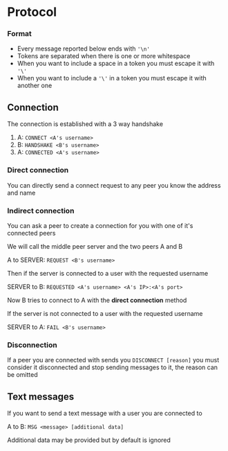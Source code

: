 # Protocol

### Format

- Every message reported below ends with `'\n'`
- Tokens are separated when there is one or more whitespace
- When you want to include a space in a token you must escape it with `'\'`
- When you want to include a `'\'` in a token you must escape it with another one


## Connection

The connection is established with a 3 way handshake

1) A: `CONNECT <A's username>`
2) B: `HANDSHAKE <B's username>`
3) A: `CONNECTED <A's username>`

### Direct connection

You can directly send a connect request to any peer you know the address and name

### Indirect connection

You can ask a peer to create a connection for you with one of it's connected peers

We will call the middle peer server and the two peers A and B

A to SERVER: `REQUEST <B's username>`

Then if the server is connected to a user with the requested username 

SERVER to B: `REQUESTED <A's username> <A's IP>:<A's port>`

Now B tries to connect to A with the **direct connection** method

If the server is not connected to a user with the requested username

SERVER to A: `FAIL <B's username>`

### Disconnection

If a peer you are connected with sends you `DISCONNECT [reason]` you must consider it disconnected and stop sending messages to it, the reason can be omitted 

## Text messages

If you want to send a text message with a user you are connected to

A to B: `MSG <message> [additional data]`

Additional data may be provided but by default is ignored



